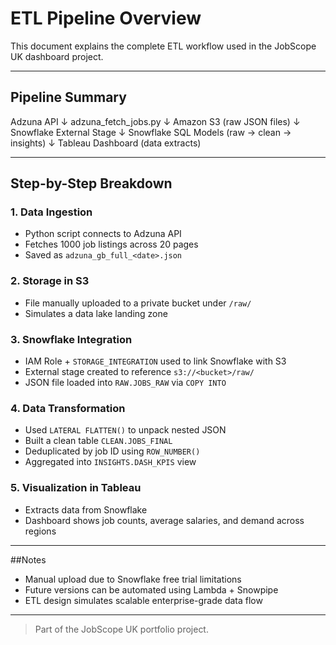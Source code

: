 # ETL Pipeline Overview

This document explains the complete ETL workflow used in the JobScope UK dashboard project.

---

## Pipeline Summary
Adzuna API
↓
adzuna_fetch_jobs.py
↓
Amazon S3 (raw JSON files)
↓
Snowflake External Stage
↓
Snowflake SQL Models (raw → clean → insights)
↓
Tableau Dashboard (data extracts)

---

## Step-by-Step Breakdown

### 1. Data Ingestion
- Python script connects to Adzuna API
- Fetches 1000 job listings across 20 pages
- Saved as `adzuna_gb_full_<date>.json`

### 2. Storage in S3
- File manually uploaded to a private bucket under `/raw/`
- Simulates a data lake landing zone

### 3. Snowflake Integration
- IAM Role + `STORAGE_INTEGRATION` used to link Snowflake with S3
- External stage created to reference `s3://<bucket>/raw/`
- JSON file loaded into `RAW.JOBS_RAW` via `COPY INTO`

### 4. Data Transformation
- Used `LATERAL FLATTEN()` to unpack nested JSON
- Built a clean table `CLEAN.JOBS_FINAL`
- Deduplicated by job ID using `ROW_NUMBER()`
- Aggregated into `INSIGHTS.DASH_KPIS` view

### 5. Visualization in Tableau
- Extracts data from Snowflake
- Dashboard shows job counts, average salaries, and demand across regions

---

##Notes

- Manual upload due to Snowflake free trial limitations
- Future versions can be automated using Lambda + Snowpipe
- ETL design simulates scalable enterprise-grade data flow

---

> Part of the JobScope UK portfolio project.
